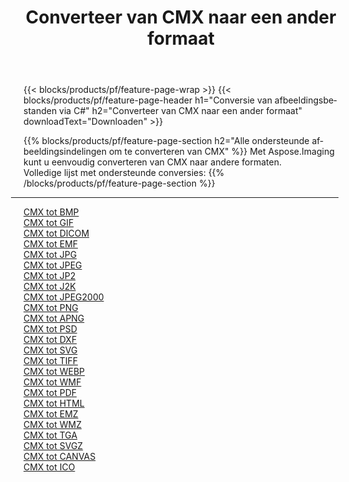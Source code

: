 ﻿---
title: Converteer van CMX naar een ander formaat 
weight: 3920
url: /nl/java/conversion/from/cmx 
lang: nl
langdirlevel: 2
locales: zh-hans,ja,it,ru,de,es,fr,nl,id,lt,pl,pt,vi,tr,ko,zh-hant,ar,hi,th,sv,cs,uk,he
description: Met behulp van Aspose.Imaging kunt u eenvoudig converteren van CMX naar een ander formaat
---

{{< blocks/products/pf/feature-page-wrap >}}
{{< blocks/products/pf/feature-page-header h1="Conversie van afbeeldingsbestanden via C#" h2="Converteer van CMX naar een ander formaat" downloadText="Downloaden" >}}


{{% blocks/products/pf/feature-page-section  h2="Alle ondersteunde afbeeldingsindelingen om te converteren van CMX" %}}
Met Aspose.Imaging kunt u eenvoudig converteren van CMX naar andere formaten.
<br/>
Volledige lijst met ondersteunde conversies:
{{% /blocks/products/pf/feature-page-section %}}
<div class="container-fluid productfamilypage bg-gray">
    <div class="convertypes bg-gray agp-content section">
        <div class="container">
		<hr style="margin-left:-20px;"/>
		<div class="row other-converters">
		    <div class='col-md-2 other-converter remove-lp remove-rp'><a href="/imaging/nl/java/conversion/cmx-to-bmp" >CMX tot BMP</a></div><div class='col-md-2 other-converter remove-lp remove-rp'><a href="/imaging/nl/java/conversion/cmx-to-gif" >CMX tot GIF</a></div><div class='col-md-2 other-converter remove-lp remove-rp'><a href="/imaging/nl/java/conversion/cmx-to-dicom" >CMX tot DICOM</a></div><div class='col-md-2 other-converter remove-lp remove-rp'><a href="/imaging/nl/java/conversion/cmx-to-emf" >CMX tot EMF</a></div><div class='col-md-2 other-converter remove-lp remove-rp'><a href="/imaging/nl/java/conversion/cmx-to-jpg" >CMX tot JPG</a></div><div class='col-md-2 other-converter remove-lp remove-rp'><a href="/imaging/nl/java/conversion/cmx-to-jpeg" >CMX tot JPEG</a></div><div class='col-md-2 other-converter remove-lp remove-rp'><a href="/imaging/nl/java/conversion/cmx-to-jp2" >CMX tot JP2</a></div><div class='col-md-2 other-converter remove-lp remove-rp'><a href="/imaging/nl/java/conversion/cmx-to-j2k" >CMX tot J2K</a></div><div class='col-md-2 other-converter remove-lp remove-rp'><a href="/imaging/nl/java/conversion/cmx-to-jpeg2000" >CMX tot JPEG2000</a></div><div class='col-md-2 other-converter remove-lp remove-rp'><a href="/imaging/nl/java/conversion/cmx-to-png" >CMX tot PNG</a></div><div class='col-md-2 other-converter remove-lp remove-rp'><a href="/imaging/nl/java/conversion/cmx-to-apng" >CMX tot APNG</a></div><div class='col-md-2 other-converter remove-lp remove-rp'><a href="/imaging/nl/java/conversion/cmx-to-psd" >CMX tot PSD</a></div><div class='col-md-2 other-converter remove-lp remove-rp'><a href="/imaging/nl/java/conversion/cmx-to-dxf" >CMX tot DXF</a></div><div class='col-md-2 other-converter remove-lp remove-rp'><a href="/imaging/nl/java/conversion/cmx-to-svg" >CMX tot SVG</a></div><div class='col-md-2 other-converter remove-lp remove-rp'><a href="/imaging/nl/java/conversion/cmx-to-tiff" >CMX tot TIFF</a></div><div class='col-md-2 other-converter remove-lp remove-rp'><a href="/imaging/nl/java/conversion/cmx-to-webp" >CMX tot WEBP</a></div><div class='col-md-2 other-converter remove-lp remove-rp'><a href="/imaging/nl/java/conversion/cmx-to-wmf" >CMX tot WMF</a></div><div class='col-md-2 other-converter remove-lp remove-rp'><a href="/imaging/nl/java/conversion/cmx-to-pdf" >CMX tot PDF</a></div><div class='col-md-2 other-converter remove-lp remove-rp'><a href="/imaging/nl/java/conversion/cmx-to-html" >CMX tot HTML</a></div><div class='col-md-2 other-converter remove-lp remove-rp'><a href="/imaging/nl/java/conversion/cmx-to-emz" >CMX tot EMZ</a></div><div class='col-md-2 other-converter remove-lp remove-rp'><a href="/imaging/nl/java/conversion/cmx-to-wmz" >CMX tot WMZ</a></div><div class='col-md-2 other-converter remove-lp remove-rp'><a href="/imaging/nl/java/conversion/cmx-to-tga" >CMX tot TGA</a></div><div class='col-md-2 other-converter remove-lp remove-rp'><a href="/imaging/nl/java/conversion/cmx-to-svgz" >CMX tot SVGZ</a></div><div class='col-md-2 other-converter remove-lp remove-rp'><a href="/imaging/nl/java/conversion/cmx-to-canvas" >CMX tot CANVAS</a></div><div class='col-md-2 other-converter remove-lp remove-rp'><a href="/imaging/nl/java/conversion/cmx-to-ico" >CMX tot ICO</a></div>
                </div>
        </div>
    </div>
</div>
<br/>

